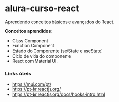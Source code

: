 # alura-curso-react

Aprendendo conceitos básicos e avançados do React.

**Conceitos aprendidos:**

* Class Component
* Function Component
* Estado do Componente (setState e useState)
* Ciclo de vida do componente
* React com Material UI.


### Links úteis

* https://mui.com/pt/
* https://pt-br.reactjs.org/
* https://pt-br.reactjs.org/docs/hooks-intro.html
